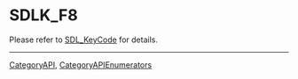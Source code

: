 # SDLK_F8

Please refer to [SDL_KeyCode](SDL_KeyCode) for details.

----
[CategoryAPI](CategoryAPI), [CategoryAPIEnumerators](CategoryAPIEnumerators)

